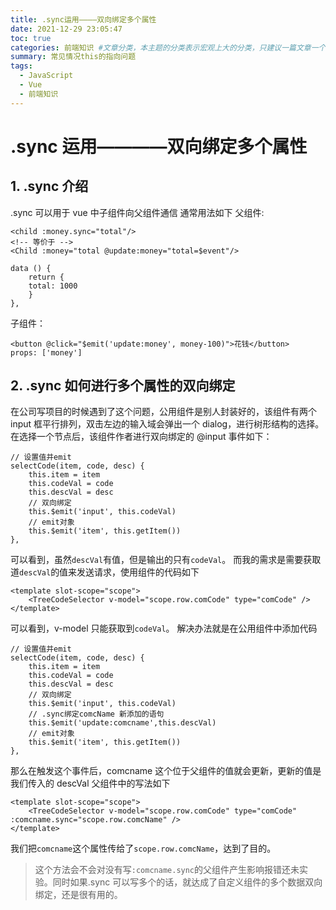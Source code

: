 ```yaml
---
title: .sync运用————双向绑定多个属性
date: 2021-12-29 23:05:47
toc: true
categories: 前端知识 #文章分类，本主题的分类表示宏观上大的分类，只建议一篇文章一个分类
summary: 常见情况this的指向问题
tags:
  - JavaScript
  - Vue
  - 前端知识
---
```


# .sync 运用————双向绑定多个属性

## 1. .sync 介绍

.sync 可以用于 vue 中子组件向父组件通信
通常用法如下
父组件:

```
<child :money.sync="total"/>
<!-- 等价于 -->
<Child :money="total @update:money="total=$event"/>

data () {
    return {
    total: 1000
    }
},
```

子组件：

```
<button @click="$emit('update:money', money-100)">花钱</button>
props: ['money']
```

## 2. .sync 如何进行多个属性的双向绑定

在公司写项目的时候遇到了这个问题，公用组件是别人封装好的，该组件有两个 input 框平行排列，双击左边的输入域会弹出一个 dialog，进行树形结构的选择。在选择一个节点后，该组件作者进行双向绑定的 @input 事件如下：

```
// 设置值并emit
selectCode(item, code, desc) {
    this.item = item
    this.codeVal = code
    this.descVal = desc
    // 双向绑定
    this.$emit('input', this.codeVal)
    // emit对象
    this.$emit('item', this.getItem())
},
```

可以看到，虽然`descVal`有值，但是输出的只有`codeVal`。
而我的需求是需要获取道`descVal`的值来发送请求，使用组件的代码如下

```
<template slot-scope="scope">
    <TreeCodeSelector v-model="scope.row.comCode" type="comCode" />
</template>
```

可以看到，v-model 只能获取到`codeVal`。
解决办法就是在公用组件中添加代码

```
// 设置值并emit
selectCode(item, code, desc) {
    this.item = item
    this.codeVal = code
    this.descVal = desc
    // 双向绑定
    this.$emit('input', this.codeVal)
    // .sync绑定comcName 新添加的语句
    this.$emit('update:comcname',this.descVal)
    // emit对象
    this.$emit('item', this.getItem())
},
```

那么在触发这个事件后，comcname 这个位于父组件的值就会更新，更新的值是我们传入的 descVal
父组件中的写法如下

```
<template slot-scope="scope">
    <TreeCodeSelector v-model="scope.row.comCode" type="comCode" :comcname.sync="scope.row.comcName" />
</template>
```

我们把`comcname`这个属性传给了`scope.row.comcName`，达到了目的。

> 这个方法会不会对没有写`:comcname.sync`的父组件产生影响报错还未实验。同时如果.sync 可以写多个的话，就达成了自定义组件的多个数据双向绑定，还是很有用的。

